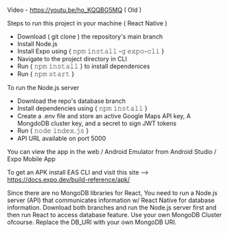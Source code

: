 Video - https://youtu.be/ho_KQQBG5MQ ( Old )

Steps to run this project in your machine ( React Native )

- Download ( git clone ) the repository's main branch
- Install Node.js
- Install Expo using { 𝚗𝚙𝚖 𝚒𝚗𝚜𝚝𝚊𝚕𝚕 -𝚐 𝚎𝚡𝚙𝚘-𝚌𝚕𝚒 }
- Navigate to the project directory in CLI
- Run { 𝚗𝚙𝚖 𝚒𝚗𝚜𝚝𝚊𝚕𝚕 } to install dependenices
- Run { 𝚗𝚙𝚖 𝚜𝚝𝚊𝚛𝚝 }

To run the Node.js server

- Download the repo's database branch
- Install dependencies using { 𝚗𝚙𝚖 𝚒𝚗𝚜𝚝𝚊𝚕𝚕 }
- Create a .env file and store an active Google Maps API key, A MongdoDB cluster key, and a secret to sign JWT tokens
- Run { 𝚗𝚘𝚍𝚎 𝚒𝚗𝚍𝚎𝚡.𝚓𝚜 }
- API URL available on port 5000
  
You can view the app in the web / Android Emulator from Android Studio / Expo Mobile App

To get an APK install EAS CLI and visit this site --> https://docs.expo.dev/build-reference/apk/

Since there are no MongoDB libraries for React, You need to run a Node.js server (API) that communicates information w/ React Native for database information. Download both branches and run the Node.js server first and then run React to access database feature. Use your own MongoDB Cluster ofcourse. Replace the DB_URI with your own MongoDB URI.

